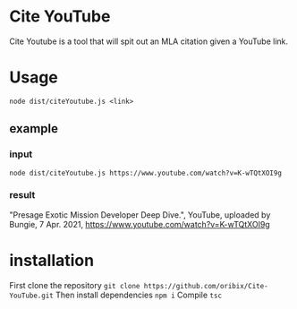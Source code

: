 # Cite YouTube
Cite Youtube is a tool that will spit out an MLA citation given a YouTube link.

# Usage
`node dist/citeYoutube.js <link>`

## example
### input
`node dist/citeYoutube.js https://www.youtube.com/watch?v=K-wTQtXOI9g`
### result
"Presage Exotic Mission Developer Deep Dive.", YouTube, uploaded by Bungie, 7 Apr. 2021, https://www.youtube.com/watch?v=K-wTQtXOI9g

# installation
First clone the repository
`git clone https://github.com/oribix/Cite-YouTube.git`
Then install dependencies
`npm i`
Compile
`tsc`
